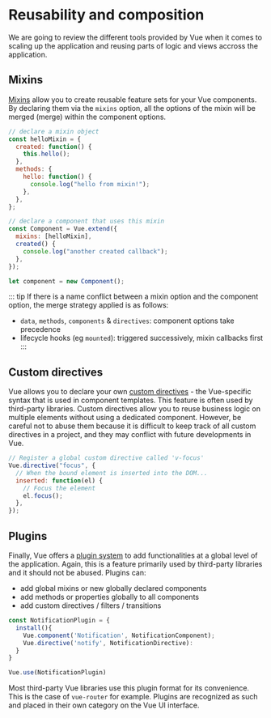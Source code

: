 # Reusability and composition

We are going to review the different tools provided by Vue when it comes to scaling up the application and reusing parts of logic and views accross the application.

## Mixins

[Mixins](https://vuejs.org/v2/guide/mixins.html) allow you to create reusable feature sets for your Vue components. By declaring them via the `mixins` option, all the options of the mixin will be merged (merge) within the component options.

```js
// declare a mixin object
const helloMixin = {
  created: function() {
    this.hello();
  },
  methods: {
    hello: function() {
      console.log("hello from mixin!");
    },
  },
};

// declare a component that uses this mixin
const Component = Vue.extend({
  mixins: [helloMixin],
  created() {
    console.log("another created callback");
  },
});

let component = new Component();
```

::: tip
If there is a name conflict between a mixin option and the component option, the merge strategy applied is as follows:

- `data`, `methods`, `components` & `directives`: component options take precedence
- lifecycle hooks (eg `mounted`): triggered successively, mixin callbacks first
  :::

## Custom directives

Vue allows you to declare your own [custom directives](https://vuejs.org/v2/guide/custom-directive.html) - the Vue-specific syntax that is used in component templates. This feature is often used by third-party libraries. Custom directives allow you to reuse business logic on multiple elements without using a dedicated component. However, be careful not to abuse them because it is difficult to keep track of all custom directives in a project, and they may conflict with future developments in Vue.

```js
// Register a global custom directive called 'v-focus'
Vue.directive("focus", {
  // When the bound element is inserted into the DOM...
  inserted: function(el) {
    // Focus the element
    el.focus();
  },
});
```

## Plugins

Finally, Vue offers a [plugin system](https://vuejs.org/v2/guide/plugins.html) to add functionalities at a global level of the application. Again, this is a feature primarily used by third-party libraries and it should not be abused. Plugins can:

- add global mixins or new globally declared components
- add methods or properties globally to all components
- add custom directives / filters / transitions

```js
const NotificationPlugin = {
  install(){
    Vue.component('Notification', NotificationComponent);
    Vue.directive('notify', NotificationDirective):
  }
}

Vue.use(NotificationPlugin)
```

Most third-party Vue libraries use this plugin format for its convenience. This is the case of `vue-router` for example. Plugins are recognized as such and placed in their own category on the Vue UI interface.
